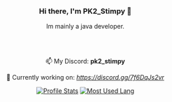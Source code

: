 <div align="center">
  
### Hi there, I'm PK2_Stimpy 👋
Im mainly a java developer.

<br /><br />
  
📫 My Discord: **pk2_stimpy**

🔭 Currently working on: *https://discord.gg/7f6DqJs2vr*

[![Profile Stats](https://github-readme-stats.vercel.app/api?username=PK2-Stimpy&layout=compact&theme=blue-green&hide=prs)](https://github.com/PK2-Stimpy)
[![Most Used Lang](https://github-readme-stats.vercel.app/api/top-langs/?username=PK2-Stimpy&layout=compact&theme=blue-green)](https://github.com/PK2-Stimpy)

</div>

<!--
**PK2-Stimpy/PK2-Stimpy** is a ✨ _special_ ✨ repository because its `README.md` (this file) appears on your GitHub profile.

Here are some ideas to get you started:

- 🔭 I’m currently working on ...
- 🌱 I’m currently learning ...
- 👯 I’m looking to collaborate on ...
- 🤔 I’m looking for help with ...
- 💬 Ask me about ...
- 📫 How to reach me: ...
- 😄 Pronouns: ...
- ⚡ Fun fact: ...
-->

